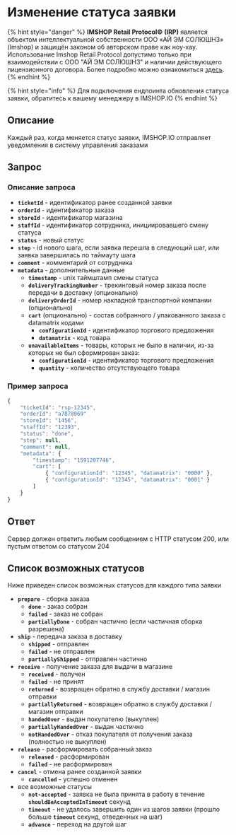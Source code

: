 # Изменение статуса заявки

{% hint style="danger" %}
**IMSHOP Retail Protocol© (IRP)** является объектом интеллектуальной собственности ООО «АЙ ЭМ СОЛЮШНЗ» (Imshop) и защищён законом об авторском праве как ноу-хау. Использование Imshop Retail Protocol допустимо только при взаимодействии с ООО "АЙ ЭМ СОЛЮШНЗ" и наличии действующего лицензионного договора. Более подробно можно ознакомиться [здесь](../../api-license.md).
{% endhint %}

{% hint style="info" %}
Для подключения ендпоинта обновления статуса заявки, обратитесь к вашему менеджеру в IMSHOP.IO
{% endhint %}

## Описание

Каждый раз, когда меняется статус заявки, IMSHOP.IO отправляет уведомления в систему управления заказами

## Запрос

### Описание запроса

* **`ticketId`** - идентификатор ранее созданной заявки
* **`orderId`** - идентификатор заказа
* **`storeId`** - идентификатор магазина
* **`staffId`** - идентификатор сотрудника, инициировавшего смену статуса
* **`status`** - новый статус
* **`step`** - id нового шага, если заявка перешла в следующий шаг, или заявка завершилась по таймауту шага
* **`comment`** - комментарий от сотрудника
* **`metadata`** - дополнительные данные
  * **`timestamp`** - unix таймштамп смены статуса
  * **`deliveryTrackingNumber`** - трекинговый номер заказа после передачи в доставку (опционально)
  * **`deliveryOrderId`** - номер накладной транспортной компании (опционально)
  * **`cart`** (опционально) - состав собранного / упакованного заказа с datamatrix кодами
    * **`configurationId`** - идентификатор торгового предложения
    * **`datamatrix`** - код товара
  * **`unavailableItems`** - товары, которых не было в наличии, из-за которых не был сформирован заказ:
    * **`configurationId`** - идентификатор торгового предложения
    * **`quantity`** - количество отсутствующего товара

### Пример запроса

```javascript
{
    "ticketId": "rsp-12345",
    "orderId": "a7878969"
    "storeId": "1456",
    "staffId": "12393",
    "status": "done",
    "step": null,
    "comment": null,
    "metadata": {
        "timestamp": "1591207746",
        "cart": [
            { "configurationId": "12345", "datamatrix": "0000" },
            { "configurationId": "12345", "datamatrix": "0001" }
        ]
    }
}
```

## Ответ

Сервер должен ответить любым сообщением с HTTP статусом 200, или пустым ответом со статусом 204

## Список возможных статусов

Ниже приведен список возможных статусов для каждого типа заявки

* **`prepare`** - сборка заказа
  * **`done`** - заказ собран
  * **`failed`** - заказ не собран
  * **`partiallyDone`** - собран частично (если частичная сборка разрешена)
* **`ship`** - передача заказа в доставку
  * **`shipped`** - отправлен
  * **`failed`** - не отправлен
  * **`partiallyShipped`** - отправлен частично
* **`receive`** - получение заказа для выдачи в магазине
  * **`received`** - получен
  * **`failed`** - не принят
  * **`returned`** - возвращен обратно в службу доставки / магазин отправки
  * **`partiallyReturned`** - возвращен обратно в службу доставки / магазин отправки
  * **`handedOver`** - выдан покупателю (выкуплен)
  * **`partiallyHandedOver`** - выдан частично
  * **`notHandedOver`** - отказ покупателя от получения заказа (полностью не выкуплен)
* **`release`** - расформировать собранный заказ
  * **`released`** - расформирован
  * **`failed`** - не расформирован
* **`cancel`** - отмена ранее созданной заявки
  * **`cancelled`** - успешно отменен
* все возможные статусы
  * **`not-accepted`** - заявка не была принята в работу в течение **`shouldBeAcceptedInTimeout`** секунд
  * **`timeout`** - не удалось завершить один из шагов заявки (прошло больше **`timeout`** секунд, отведенных на шаг)
  * **`advance`** - переход на другой шаг
